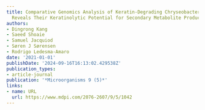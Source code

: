 ```yaml
---
title: Comparative Genomics Analysis of Keratin-Degrading Chryseobacterium Species
  Reveals Their Keratinolytic Potential for Secondary Metabolite Production
authors:
- Dingrong Kang
- Saeed Shoaie
- Samuel Jacquiod
- Søren J Sørensen
- Rodrigo Ledesma-Amaro
date: '2021-01-01'
publishDate: '2024-09-16T16:13:02.429538Z'
publication_types:
- article-journal
publication: '*Microorganisms 9 (5)*'
links:
- name: URL
  url: https://www.mdpi.com/2076-2607/9/5/1042
---
```

